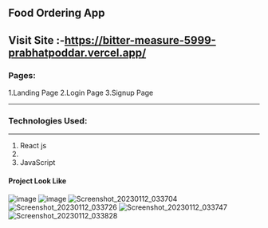 ## Food Ordering App

## Visit Site :-https://bitter-measure-5999-prabhatpoddar.vercel.app/

### Pages:

1.Landing Page
2.Login Page
3.Signup Page

---



### Technologies Used:

---

1. React js
2. 
3. JavaScript

#### Project Look Like 
![image](https://user-images.githubusercontent.com/98205449/212038669-9f07b19a-3c24-4bfc-bbd7-3edf85322393.png)
![image](https://user-images.githubusercontent.com/98205449/212039838-1c351472-a994-40bd-aadd-d55dfc30280d.png)
![Screenshot_20230112_033704](https://user-images.githubusercontent.com/98205449/212040226-3c5fa42b-9df9-430c-9329-ad5ce48bbadb.png)
![Screenshot_20230112_033726](https://user-images.githubusercontent.com/98205449/212040253-8e35bfb4-f917-4cd9-bc4f-f414d48cddad.png)
![Screenshot_20230112_033747](https://user-images.githubusercontent.com/98205449/212040314-66967d7e-30bb-43eb-bce9-61916c3f14e7.png)
![Screenshot_20230112_033828](https://user-images.githubusercontent.com/98205449/212040335-66fb5165-bcc4-4367-adc2-728844c08848.png)
